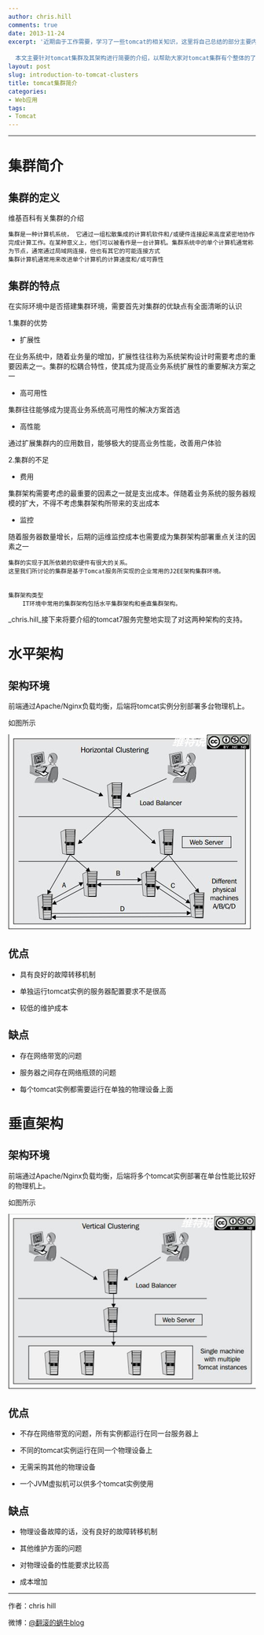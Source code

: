 ```yaml
---
author: chris.hill
comments: true
date: 2013-11-24
excerpt: '近期由于工作需要，学习了一些tomcat的相关知识，这里将自己总结的部分主要内容写下来，供大家参考。

  本文主要针对tomcat集群及其架构进行简要的介绍，以帮助大家对tomcat集群有个整体的了解。'
layout: post
slug: introduction-to-tomcat-clusters
title: tomcat集群简介
categories:
- Web应用
tags:
- Tomcat
---
```


* * *





# 集群简介





## 集群的定义





维基百科有关集群的介绍





    集群是一种计算机系统， 它通过一组松散集成的计算机软件和/或硬件连接起来高度紧密地协作完成计算工作。在某种意义上，他们可以被看作是一台计算机。集群系统中的单个计算机通常称为节点，通常通过局域网连接，但也有其它的可能连接方式
    集群计算机通常用来改进单个计算机的计算速度和/或可靠性





## 集群的特点





在实际环境中是否搭建集群环境，需要首先对集群的优缺点有全面清晰的认识







1.集群的优势

* 扩展性

在业务系统中，随着业务量的增加，扩展性往往称为系统架构设计时需要考虑的重要因素之一。集群的松耦合特性，使其成为提高业务系统扩展性的重要解决方案之一 


* 高可用性

集群往往能够成为提高业务系统高可用性的解决方案首选 


* 高性能

通过扩展集群内的应用数目，能够极大的提高业务性能，改善用户体验 


<!-- more -->




2.集群的不足


* 费用

集群架构需要考虑的最重要的因素之一就是支出成本。伴随着业务系统的服务器规模的扩大，不得不考虑集群架构所带来的支出成本 


* 监控

随着服务器数量增长，后期的运维监控成本也需要成为集群架构部署重点关注的因素之一 







    集群的实现于其所依赖的软硬件有很大的关系。
    这里我们所讨论的集群是基于Tomcat服务所实现的企业常用的J2EE架构集群环境。


    集群架构类型
        IT环境中常用的集群架构包括水平集群架构和垂直集群架构。



_chris.hill_接下来将要介绍的tomcat7服务完整地实现了对这两种架构的支持。





# 水平架构





## 架构环境





前端通过Apache/Nginx负载均衡，后端将tomcat实例分别部署多台物理机上。





如图所示





![水平架构](/images/2013year/2013-11-24_tomcat-cluster-horizontal-arch.jpg)





## 优点







  * 具有良好的故障转移机制


  * 单独运行tomcat实例的服务器配置要求不是很高


  * 较低的维护成本





## 缺点







  * 存在网络带宽的问题


  * 服务器之间存在网络瓶颈的问题


  * 每个tomcat实例都需要运行在单独的物理设备上面





# 垂直架构





## 架构环境





前端通过Apache/Nginx负载均衡，后端将多个tomcat实例部署在单台性能比较好的物理机上。





如图所示





![垂直架构](/images/2013year/2013-11-24_tomcat-cluster-vertical-arch.jpg)





## 优点







  * 不存在网络带宽的问题，所有实例都运行在同一台服务器上


  * 不同的tomcat实例运行在同一个物理设备上


  * 无需采购其他的物理设备


  * 一个JVM虚拟机可以供多个tomcat实例使用





## 缺点







  * 物理设备故障的话，没有良好的故障转移机制


  * 其他维护方面的问题


  * 对物理设备的性能要求比较高


  * 成本增加





* * *





作者：chris hill





微博：[@翻滚的蜗牛blog](http://www.weibo.com/weittor)



